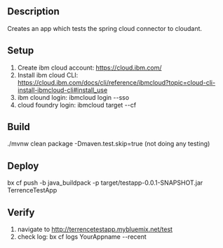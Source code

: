 ## Description
Creates an app which tests the spring cloud connector to cloudant.

## Setup
1. Create ibm cloud account: https://cloud.ibm.com/
2. Install ibm cloud CLI: https://cloud.ibm.com/docs/cli/reference/ibmcloud?topic=cloud-cli-install-ibmcloud-cli#install_use
3. ibm clound login: ibmcloud login --sso
4. cloud foundry login: ibmcloud target --cf

## Build
./mvnw clean package -Dmaven.test.skip=true
(not doing any testing)

## Deploy
bx cf push -b java_buildpack -p target/testapp-0.0.1-SNAPSHOT.jar TerrenceTestApp

## Verify
1. navigate to http://terrencetestapp.mybluemix.net/test
2. check log: bx cf logs YourAppname --recent
